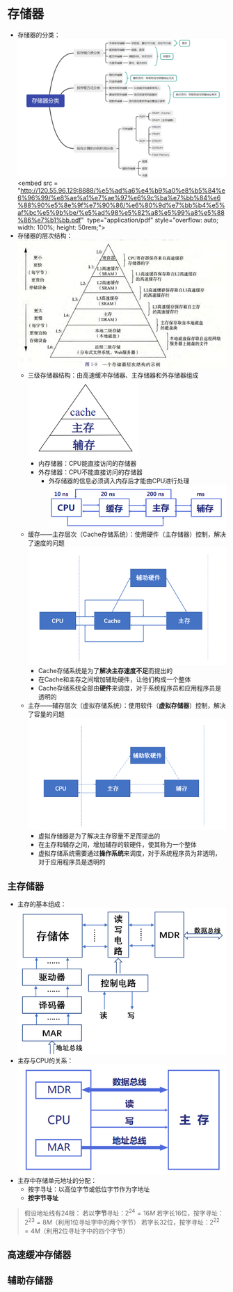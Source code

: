 # 存储器
- 存储器的分类：![image.png](https://raw.githubusercontent.com/alwaysmissin/picgo/main/20230311141852.png)
<embed src = "http://120.55.96.129:8888/%e5%ad%a6%e4%b9%a0%e8%b5%84%e6%96%99/%e8%ae%a1%e7%ae%97%e6%9c%ba%e7%bb%84%e6%88%90%e5%8e%9f%e7%90%86/%e6%80%9d%e7%bb%b4%e5%af%bc%e5%9b%be/%e5%ad%98%e5%82%a8%e5%99%a8%e5%88%86%e7%b1%bb.pdf"  type="application/pdf" style="overflow: auto; width: 100%; height: 50rem;">
- 存储器的层次结构：![image.png](https://raw.githubusercontent.com/alwaysmissin/picgo/main/20230309105046.png)
	- 三级存储器结构：由高速缓冲存储器、主存储器和外存储器组成![image.png](https://raw.githubusercontent.com/alwaysmissin/picgo/main/20230311142526.png)
		- 内存储器：CPU能直接访问的存储器
		- 外存储器：CPU不能直接访问的存储器
			- 外存储器的信息必须调入内存后才能由CPU进行处理![image.png](https://raw.githubusercontent.com/alwaysmissin/picgo/main/20230311142716.png)
	- 缓存——主存层次（Cache存储系统）：使用硬件（主存储器）控制，解决了速度的问题![image.png](https://raw.githubusercontent.com/alwaysmissin/picgo/main/20230311143730.png)
		- Cache存储系统是为了**解决主存速度不足**而提出的
		- 在Cache和主存之间增加辅助硬件，让他们构成一个整体
		- Cache存储系统全部由**硬件**来调度，对于系统程序员和应用程序员是透明的
	- 主存——辅存层次（虚拟存储系统）：使用软件（**虚拟存储器**）控制，解决了容量的问题![image.png](https://raw.githubusercontent.com/alwaysmissin/picgo/main/20230311143901.png)
		- 虚拟存储器是为了解决主存容量不足而提出的
		- 在主存和辅存之间，增加辅存的软硬件，使其称为一个整体
		- 虚拟存储系统需要通过**操作系统**来调度，对于系统程序员为非透明，对于应用程序员是透明的

## 主存储器
- 主存的基本组成：![image.png](https://raw.githubusercontent.com/alwaysmissin/picgo/main/20230311145900.png)
- 主存与CPU的关系：![image.png](https://raw.githubusercontent.com/alwaysmissin/picgo/main/20230311150248.png)
- 主存中存储单元地址的分配：
	- 按字寻址：以高位字节或低位字节作为字地址
	- **按字节寻址**
> 假设地址线有24根：
> 若以**字节**寻址：$2^{24}=16M$
> 若字长16位，按字寻址：$2^{23}=8M$（利用1位寻址字中的两个字节）
> 若字长32位，按字寻址：$2^{22}=4M$（利用2位寻址字中的四个字节）

## 高速缓冲存储器

## 辅助存储器